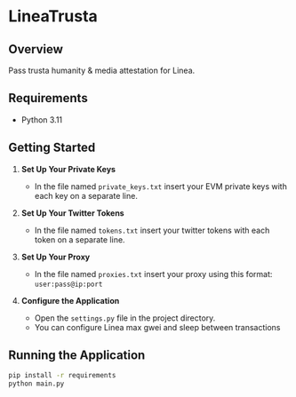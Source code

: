 # LineaTrusta

## Overview

Pass trusta humanity & media attestation for Linea.

## Requirements

- Python 3.11

## Getting Started

1. **Set Up Your Private Keys**

   - In the file named `private_keys.txt` insert your EVM private keys with each key on a separate line.

2. **Set Up Your Twitter Tokens**

   - In the file named `tokens.txt` insert your twitter tokens with each token on a separate line.

3. **Set Up Your Proxy**

   - In the file named `proxies.txt` insert your proxy using this format: `user:pass@ip:port`

4. **Configure the Application**

   - Open the `settings.py` file in the project directory.
   - You can configure Linea max gwei and sleep between transactions  

## Running the Application


```bash
pip install -r requirements 
python main.py
```
